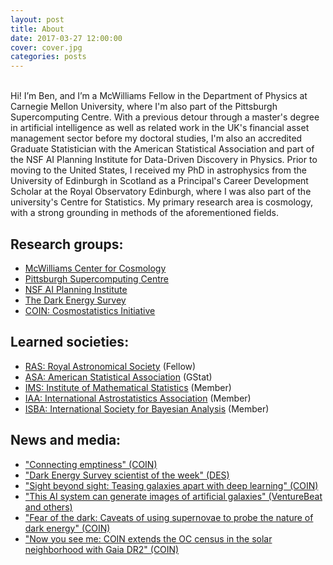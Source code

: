 ```yaml
---
layout: post
title: About
date: 2017-03-27 12:00:00
cover: cover.jpg
categories: posts
---
```


<br>
Hi! I’m Ben, and I’m a McWilliams Fellow in the Department of Physics at Carnegie Mellon University, where I'm also part of the Pittsburgh Supercomputing Centre. With a previous detour through a master's degree in artificial intelligence as well as related work in the UK's financial asset management sector before my doctoral studies, I'm also an accredited Graduate Statistician with the American Statistical Association and part of the NSF AI Planning Institute for Data-Driven Discovery in Physics. Prior to moving to the United States, I received my PhD in astrophysics from the University of Edinburgh in Scotland as a Principal's Career Development Scholar at the Royal Observatory Edinburgh, where I was also part of the university's Centre for Statistics. My primary research area is cosmology, with a strong grounding in methods of the aforementioned fields.

## Research groups:

* [McWilliams Center for Cosmology](https://www.cmu.edu/cosmology)
* [Pittsburgh Supercomputing Centre](https://www.psc.edu)
* [NSF AI Planning Institute](https://www.cmu.edu/ai-physics-institute)
* [The Dark Energy Survey](https://www.darkenergysurvey.org)
* [COIN: Cosmostatistics Initiative](https://cosmostatistics-initiative.org)

## Learned societies:

* [RAS: Royal Astronomical Society](https://www.ras.org.uk) (Fellow)
* [ASA: American Statistical Association](http://www.amstat.org) (GStat)
* [IMS: Institute of Mathematical Statistics](https://imstat.org) (Member)
* [IAA: International Astrostatistics Association](http://iaa.mi.oa-brera.inaf.it/IAA/home.html) (Member)
* [ISBA: International Society for Bayesian Analysis](https://bayesian.org) (Member)

## News and media:

* ["Connecting emptiness" (COIN)](https://cosmostatistics-initiative.org/connecting-emptiness/)
* ["Dark Energy Survey scientist of the week" (DES)](https://www.darkenergysurvey.org/scientistoftheweek/ben-moews/)
* ["Sight beyond sight: Teasing galaxies apart with deep learning" (COIN)](https://cosmostatistics-initiative.org/deblending/)
* ["This AI system can generate images of artificial galaxies" (VentureBeat and others)](https://venturebeat.com/2018/11/08/this-ai-system-can-generate-images-of-artificial-galaxies)
* ["Fear of the dark: Caveats of using supernovae to probe the nature of dark energy" (COIN)](https://cosmostatistics-initiative.org/sncosmo/)
* ["Now you see me: COIN extends the OC census in the solar neighborhood with Gaia DR2" (COIN)](https://cosmostatistics-initiative.org/coin-gaia_ocs/)

<br>
